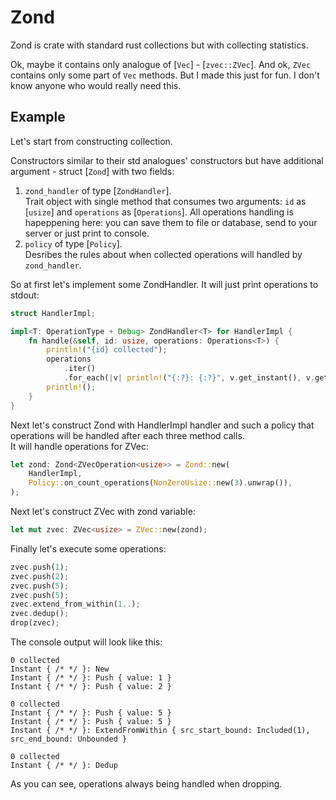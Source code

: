 # Zond

Zond is crate with standard rust collections but with collecting statistics.

Ok, maybe it contains only analogue of [`Vec`] - [`zvec::ZVec`]. And ok, `ZVec` contains only some part of `Vec` methods.
But I made this just for fun. I don't know anyone who would really need this.

## Example

Let's start from constructing collection.

Constructors similar to their std analogues' constructors but have additional argument - struct [`Zond`] with two fields:
1. `zond_handler` of type [`ZondHandler`]. \
 Trait object with single method that consumes two arguments: `id` as [`usize`] and `operations` as [`Operations`].
 All operations handling is hapeppening here: you can save them to file or database, send to your server or just print to console.
2. `policy` of type [`Policy`]. \
 Desribes the rules about when collected operations will handled by `zond_handler`.

So at first let's implement some ZondHandler. It will just print operations to stdout:
```rust
struct HandlerImpl;

impl<T: OperationType + Debug> ZondHandler<T> for HandlerImpl {
    fn handle(&self, id: usize, operations: Operations<T>) {
        println!("{id} collected");
        operations
            .iter()
            .for_each(|v| println!("{:?}: {:?}", v.get_instant(), v.get_type()));
        println!();
    }
}
```

Next let's construct Zond with HandlerImpl handler and such a policy that operations will be handled after each three method calls. \
It will handle operations for ZVec:
```rust
let zond: Zond<ZVecOperation<usize>> = Zond::new(
    HandlerImpl,
    Policy::on_count_operations(NonZeroUsize::new(3).unwrap()),
);
```

Next let's construct ZVec with zond variable:
```rust
let mut zvec: ZVec<usize> = ZVec::new(zond);
```

Finally let's execute some operations:
```rust
zvec.push(1);
zvec.push(2);
zvec.push(5);
zvec.push(5);
zvec.extend_from_within(1..);
zvec.dedup();
drop(zvec);
```

The console output will look like this:
```
0 collected
Instant { /* */ }: New
Instant { /* */ }: Push { value: 1 }
Instant { /* */ }: Push { value: 2 }

0 collected
Instant { /* */ }: Push { value: 5 }
Instant { /* */ }: Push { value: 5 }
Instant { /* */ }: ExtendFromWithin { src_start_bound: Included(1), src_end_bound: Unbounded }

0 collected
Instant { /* */ }: Dedup
```

As you can see, operations always being handled when dropping.